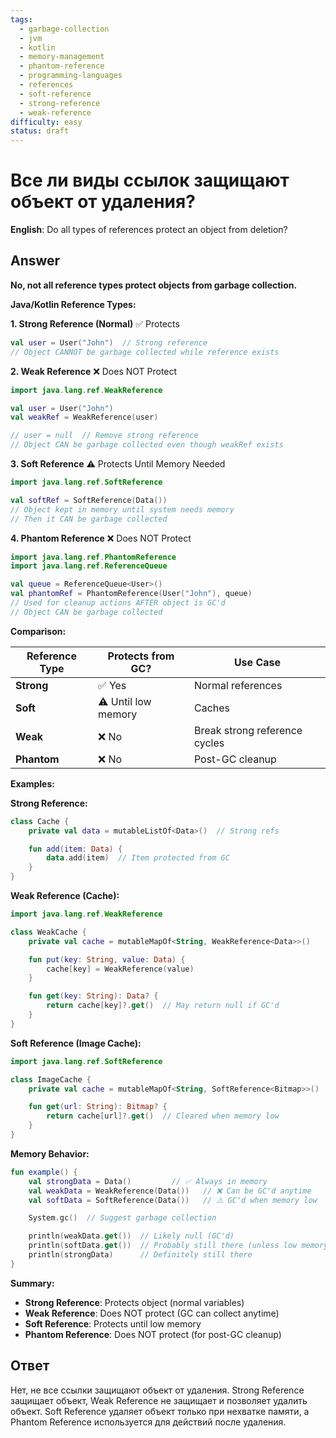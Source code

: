 ```yaml
---
tags:
  - garbage-collection
  - jvm
  - kotlin
  - memory-management
  - phantom-reference
  - programming-languages
  - references
  - soft-reference
  - strong-reference
  - weak-reference
difficulty: easy
status: draft
---
```


# Все ли виды ссылок защищают объект от удаления?

**English**: Do all types of references protect an object from deletion?

## Answer

**No, not all reference types protect objects from garbage collection.**

**Java/Kotlin Reference Types:**

**1. Strong Reference (Normal)** ✅ Protects

```kotlin
val user = User("John")  // Strong reference
// Object CANNOT be garbage collected while reference exists
```

**2. Weak Reference** ❌ Does NOT Protect

```kotlin
import java.lang.ref.WeakReference

val user = User("John")
val weakRef = WeakReference(user)

// user = null  // Remove strong reference
// Object CAN be garbage collected even though weakRef exists
```

**3. Soft Reference** ⚠️ Protects Until Memory Needed

```kotlin
import java.lang.ref.SoftReference

val softRef = SoftReference(Data())
// Object kept in memory until system needs memory
// Then it CAN be garbage collected
```

**4. Phantom Reference** ❌ Does NOT Protect

```kotlin
import java.lang.ref.PhantomReference
import java.lang.ref.ReferenceQueue

val queue = ReferenceQueue<User>()
val phantomRef = PhantomReference(User("John"), queue)
// Used for cleanup actions AFTER object is GC'd
// Object CAN be garbage collected
```

**Comparison:**

| Reference Type | Protects from GC? | Use Case |
|----------------|-------------------|----------|
| **Strong** | ✅ Yes | Normal references |
| **Soft** | ⚠️ Until low memory | Caches |
| **Weak** | ❌ No | Break strong reference cycles |
| **Phantom** | ❌ No | Post-GC cleanup |

**Examples:**

**Strong Reference:**
```kotlin
class Cache {
    private val data = mutableListOf<Data>()  // Strong refs

    fun add(item: Data) {
        data.add(item)  // Item protected from GC
    }
}
```

**Weak Reference (Cache):**
```kotlin
import java.lang.ref.WeakReference

class WeakCache {
    private val cache = mutableMapOf<String, WeakReference<Data>>()

    fun put(key: String, value: Data) {
        cache[key] = WeakReference(value)
    }

    fun get(key: String): Data? {
        return cache[key]?.get()  // May return null if GC'd
    }
}
```

**Soft Reference (Image Cache):**
```kotlin
import java.lang.ref.SoftReference

class ImageCache {
    private val cache = mutableMapOf<String, SoftReference<Bitmap>>()

    fun get(url: String): Bitmap? {
        return cache[url]?.get()  // Cleared when memory low
    }
}
```

**Memory Behavior:**

```kotlin
fun example() {
    val strongData = Data()         // ✅ Always in memory
    val weakData = WeakReference(Data())   // ❌ Can be GC'd anytime
    val softData = SoftReference(Data())   // ⚠️ GC'd when memory low

    System.gc()  // Suggest garbage collection

    println(weakData.get())  // Likely null (GC'd)
    println(softData.get())  // Probably still there (unless low memory)
    println(strongData)      // Definitely still there
}
```

**Summary:**

- **Strong Reference**: Protects object (normal variables)
- **Weak Reference**: Does NOT protect (GC can collect anytime)
- **Soft Reference**: Protects until low memory
- **Phantom Reference**: Does NOT protect (for post-GC cleanup)

## Ответ

Нет, не все ссылки защищают объект от удаления. Strong Reference защищает объект, Weak Reference не защищает и позволяет удалить объект. Soft Reference удаляет объект только при нехватке памяти, а Phantom Reference используется для действий после удаления.


